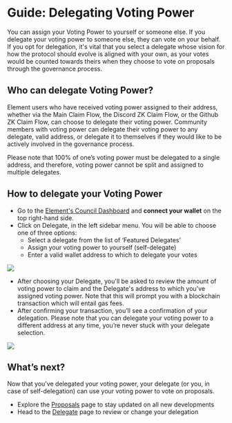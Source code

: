 # Guide: Delegating Voting Power

You can assign your Voting Power to yourself or someone else. If you delegate your voting power to someone else, they can vote on your behalf. If you opt for delegation, it's vital that you select a delegate whose vision for how the protocol should evolve is aligned with your own, as your votes would be counted towards theirs when they choose to vote on proposals through the governance process.

## Who can delegate Voting Power?

Element users who have received voting power assigned to their address, whether via the Main Claim Flow, the Discord ZK Claim Flow, or the Github ZK Claim Flow, can choose to delegate their voting power. Community members with voting power can delegate their voting power to any delegate, valid address, or delegate it to themselves if they would like to be actively involved in the governance process.

Please note that 100% of one’s voting power must be delegated to a single address, and therefore, voting power cannot be split and assigned to multiple delegates.

## How to delegate your Voting Power

* Go to the [Element's Council Dashboard](https://gov.element.fi/) and **connect your wallet** on the top right-hand side.
* Click on Delegate, in the left sidebar menu. You will be able to choose one of three options:
  * Select a delegate from the list of ‘Featured Delegates’
  * Assign your voting power to yourself (self-delegate)
  * Enter a valid wallet address to which to delegate your votes

![](../../../.gitbook/assets/guides/delegating\_1.jpeg)

* After choosing your Delegate, you'll be asked to review the amount of voting power to claim and the Delegate's address to which you've assigned voting power. Note that this will prompt you with a blockchain transaction which will entail gas fees.
* After confirming your transaction, you’ll see a confirmation of your delegation. Please note that you can delegate your voting power to a different address at any time, you’re never stuck with your delegate selection.

![](../../../.gitbook/assets/guides/delegating\_2.jpeg)

## What’s next?

Now that you’ve delegated your voting power, your delegate (or you, in case of self-delegation) can use your voting power to vote on proposals.

* Explore the [Proposals](https://gov.element.fi/proposals) page to stay updated on all new developments
* Head to the [Delegate](https://gov.element.fi/delegate) page to review or change your delegation
